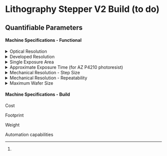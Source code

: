 # Lithography Stepper V2 Build (to do)

## Quantifiable Parameters

#### **Machine Specifications - Functional**

<details>

<summary>Optical Resolution</summary>

**Value**: 1.7μm

**Tools Required for Verification**: Microscope + Calibrated Camera to convert pixels to μm

**Method of Verification**: _make another page for optical resolution test?_

**Possible Variation**: misalignment of optics during assembly

**References**: _pics/_[_videos_](#user-content-fn-1)[^1]

</details>

<details>

<summary>Developed Resolution</summary>

**Value**:&#x20;

**Tools Required for Verification**:&#x20;

**Method of Verification**:&#x20;

**Possible Variation**: Error during development (see [Patterning SOP](../../standard-operating-procedures/patterning-sop-stepper-v1/))

**References**: _pics/videos_

</details>

<details>

<summary>Single Exposure Area</summary>

**Value**: 1.5mm Diagonal

</details>

<details>

<summary>Approximate Exposure Time (for AZ P4210 photoresist)</summary>

**Value**: 4 Seconds

**Tools Required for Verification**: AZ400K Developer Solution + Microscope

**Method of Verification**:&#x20;

**Possible Variation**: Can vary UV LED power and beam splitter ratio to decrease/increase exposure time





**References**: _pics/videos_

</details>

<details>

<summary>Mechanical Resolution - Step Size</summary>



</details>

<details>

<summary>Mechanical Resolution - Repeatability</summary>



</details>

<details>

<summary>Maximum Wafer Size</summary>



</details>

#### Machine Specifications - Build

Cost

Footprint

Weight

Automation capabilities









[^1]: 
